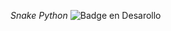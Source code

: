 <em>Snake Python</em>
 ![Badge en Desarollo](https://img.shields.io/badge/STATUS-EN%20DESAROLLO-green)